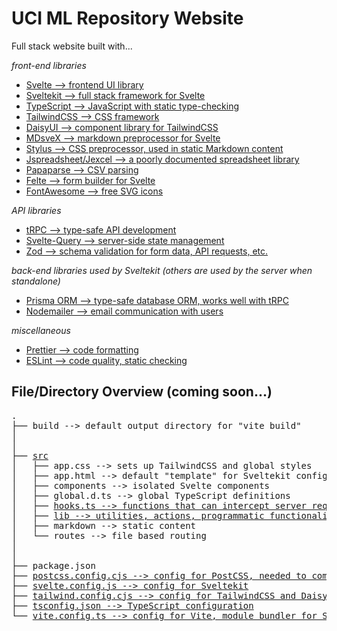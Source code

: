 # UCI ML Repository Website

Full stack website built with...

_front-end libraries_

- [Svelte --> frontend UI library](https://svelte.dev/)
- [Sveltekit --> full stack framework for Svelte](https://kit.svelte.dev/)
- [TypeScript --> JavaScript with static type-checking](https://www.typescriptlang.org/)
- [TailwindCSS --> CSS framework](https://tailwindcss.com/)
- [DaisyUI --> component library for TailwindCSS](https://daisyui.com/)
- [MDsveX --> markdown preprocessor for Svelte](https://mdsvex.com/)
- [Stylus --> CSS preprocessor, used in static Markdown content](https://stylus-lang.com/)
- [Jspreadsheet/Jexcel --> a poorly documented spreadsheet library](https://github.com/jspreadsheet/ce)
- [Papaparse --> CSV parsing](https://www.papaparse.com/)
- [Felte --> form builder for Svelte](https://felte.dev/docs/svelte/getting-started)
- [FontAwesome --> free SVG icons](https://fontawesome.com/)

_API libraries_

- [tRPC --> type-safe API development](https://trpc.io/)
- [Svelte-Query --> server-side state management](https://sveltequery.vercel.app/)
- [Zod --> schema validation for form data, API requests, etc.](https://github.com/colinhacks/zod)

_back-end libraries used by Sveltekit (others are used by the server when standalone)_

- [Prisma ORM --> type-safe database ORM, works well with tRPC ](https://www.prisma.io/)
- [Nodemailer --> email communication with users](https://nodemailer.com/about/)

_miscellaneous_

- [Prettier --> code formatting](https://prettier.io/)
- [ESLint --> code quality, static checking](https://eslint.org/)

## File/Directory Overview (coming soon...)

<pre>
.
├── build --> default output directory for "vite build"
│
│
├── <a href="https://kit.svelte.dev/docs/project-structure#project-files">src</a>
│   ├── app.css --> sets up TailwindCSS and global styles
│   ├── app.html --> default "template" for Sveltekit config
│   ├── components --> isolated Svelte components
│   ├── global.d.ts --> global TypeScript definitions
│   ├── <a href="https://kit.svelte.dev/docs/hooks">hooks.ts --> functions that can intercept server requests</a>
│   ├── <a href="https://kit.svelte.dev/docs/modules#$lib">lib --> utilities, actions, programmatic functionality, etc.</a>
│   ├── markdown --> static content
│   └── routes --> file based routing
│
│
├── package.json
├── <a href="https://github.com/postcss/postcss">postcss.config.cjs --> config for PostCSS, needed to compiled TailwindCSS</a>
├── <a href="https://kit.svelte.dev/docs/configuration">svelte.config.js --> config for Sveltekit</a>
├── <a href="https://tailwindcss.com/docs/configuration">tailwind.config.cjs --> config for TailwindCSS and DaisyUI</a>
├── <a href="https://www.typescriptlang.org/docs/handbook/tsconfig-json.html">tsconfig.json --> TypeScript configuration</a>
└── <a href="https://vitejs.dev/config/">vite.config.ts --> config for Vite, module bundler for Sveltekit</a>
</pre>
